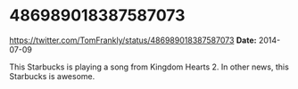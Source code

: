 # 486989018387587073
https://twitter.com/TomFrankly/status/486989018387587073
**Date:** 2014-07-09

This Starbucks is playing a song from Kingdom Hearts 2. In other news, this Starbucks is awesome.
